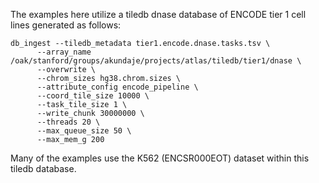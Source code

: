 The examples here utilize a tiledb dnase database of ENCODE tier 1 cell lines generated as follows: 

```
db_ingest --tiledb_metadata tier1.encode.dnase.tasks.tsv \
	  --array_name /oak/stanford/groups/akundaje/projects/atlas/tiledb/tier1/dnase \
	  --overwrite \
	  --chrom_sizes hg38.chrom.sizes \
	  --attribute_config encode_pipeline \
	  --coord_tile_size 10000 \
	  --task_tile_size 1 \
	  --write_chunk 30000000 \
	  --threads 20 \
	  --max_queue_size 50 \
	  --max_mem_g 200
```

Many of the examples use the K562 (ENCSR000EOT) dataset within this tiledb database.
